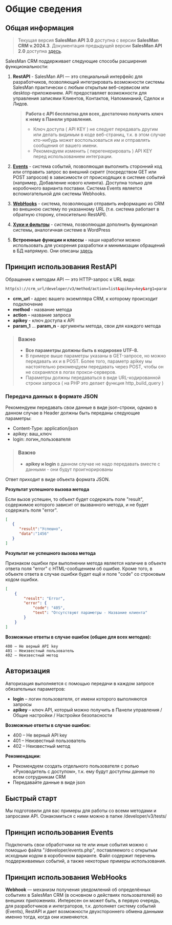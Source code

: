 # Общие сведения

## Общая информация

> Текущая версия **SalesMan API 3.0** доступна с версии **SalesMan CRM v.2024.3**. Документация предыдущей версии **SalesMan API 2.0** доступна [здесь](/api2/).

SalesMan CRM поддерживает следующие способы расширения функциональности:

1. **RestAPI** - SalesMan API — это специальный интерфейс для разработчиков, позволяющий интегрировать возможности системы SalesMan практически с любым открытым веб-сервисом или desktop-приложением. API предоставляет возможности для управления записями Клиентов, Контактов, Напоминаний, Сделок и Лидов.

   > **Работа с API бесплатна для всех, достаточно получить ключ к нему в Панели управления.** <br>
   > * Ключ доступа ( API KEY ) не следует передавать другим или делать видимым в коде веб-страниц, т.к. в этом случае кто-нибудь может воспользоваться им и отправлять сообщения от вашего имени.<br>
   > * Рекомендуем изменить ( перегенерировать ) API KEY перед использованием интеграции.

2. [**Events**](/api/events) - система событий, позволяющая выполнить сторонний код или отправить запрос во внешний скрипт (посредством GET или POST запросов) в зависимости от происходящих в системе событий (например, Добавление нового клиента). Доступна только для коробочного варианта поставки. Система Events является вспомогательной для системы Webhooks.

3. [**WebHooks**](/api/webhook) - система, позволяющая отправить информацию из CRM во внешнюю систему по указанному URL (т.е. система работает в обратную сторону, относительно RestAPI).

4. **[Хуки и фильтры](/api2/hooks)** - система, позволяющая дополнить функционал системы, аналогичная системе в WordPress

5. **Встроенные функции и классы** - наши наработки можно использовать для ускорения разработки и минимизации обращений в БД напрямую. Они описаны [здесь](https://salesman.pro/devdoc/)

## Принцип использования RestAPI

Обращение к методам API — это HTTP-запрос к URL вида:

```html
http(s)://crm_url/developer/v3/method/action=list&apikey=key&arg1=param_1&arg2=param_2
```

*  **crm_url** - адрес вашего экземпляра CRM, к которому происходит подключение
*  **method** - название метода
*  **action** – название запроса
*  **apikey** - ключ доступа к API
*  **param_1** ... **param_n** - аргументы метода, свои для каждого метода

> ### Важно
> - **Все параметры должны быть в кодировке UTF-8.** 
> - В примере выше параметры указаны в GET-запросе, но можно передавать их и в POST. Более того, параметр apikey мы настоятельно рекомендуем передавать через POST, чтобы он не сохранялся в логах прокси-серверов.
> - Параметры должны передаваться в виде URL-кодированной строки запроса ( на PHP это делает функция http_build_query )


### Передача данных в формате JSON

Рекомендуем передавать свои данные в виде json-строки, однако в данном случае в Header должны быть переданы следующие параметры:

* Content-Type: application/json
* apikey: ваш_ключ
* login: логин_пользователя

> ### Важно
> - **apikey и login** в данном случае не надо передавать вместе с данными - они будут проигнорированы


Ответ приходит в виде объекта формата JSON.

**Результат успешного вызова метода**

Если вызов успешен, то объект будет содержать поле "result", содержимое которого зависит от вызванного метода, и не будет содержать поля "error".

```json
[
   {
      "result":"Успешно",
      "data":"1456"
   }
]
```

**Результат не успешного вызова метода**

Признаком ошибки при выполнении метода является наличие в объекте ответа поля "error" с HTML-сообщением об ошибке. Кроме того, в объекте ответа в случае ошибки будет ещё и поле "code" со строковым кодом ошибки.

```json
[
	{
		"result": "Error",
		"error": {
			"code": "405",
			"text": "Отсутствуют параметры - Название клиента"
		}
	}
]
```

**Возможные ответы в случае ошибок (общие для всех методов):**

    400 – Не верный API key
    401 – Неизвестный пользователь
    402 – Неизвестный метод


<a id="auth"></a>
## Авторизация

Авторизация выполняется с помощью передачи в каждом запросе обязательных параметров:

* **login** – логин пользователя, от имени которого выполняются запросы
* **apikey** – ключ API, который можно получить в Панели управления / Общие настройки / Настройки безопасности

**Возможные ответы в случае ошибок:**

* 400 – Не верный API key
* 401 – Неизвестный пользователь
* 402 – Неизвестный метод

**Рекомендации:**

- Рекомендуем создать отдельного пользователя с ролью «Руководитель с доступом», т.к. ему будут доступны данные по всем сотрудникам CRM
- Передавайте данные в виде json


## Быстрый старт

Мы подготовили для вас примеры для работы со всеми методами и запросами API. Ознакомиться с ними можно в папке /developer/v3/tests/


## Принцип использования Events

Подключить свои обработчики на те или иные события можно с помощью файла "/developer/events.php", поставляемого с открытым исходным кодом в коробочном варианте. Файл содержит перечень поддерживаемых событий, а также некоторые примеры использования.


## Принцип использования WebHooks

**Webhook** — механизм получения уведомлений об определённых событиях в SalesMan CRM (в основном о действиях пользователей) во внешних приложениях. Интересен он может быть, в первую очередь, для разработчиков и интеграторов, т.к. дополняет систему событий (Events), RestAPI и дает возможности двухстороннего обмена данными именно тогда, когда они изменяются.

